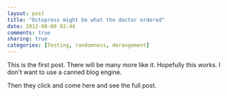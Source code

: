 ```yaml
---
layout: post
title: "Octopress might be what the doctor ordered"
date: 2012-08-08 02:44
comments: true
sharing: true
categories: [Testing, randomness, derangement]
---
```

<p>This is the first post. There will be many more like it. Hopefully this works. I don't want to use a canned blog engine.</p>
<!-- more -->
<p>Then they click and come here and see the full post.</p>